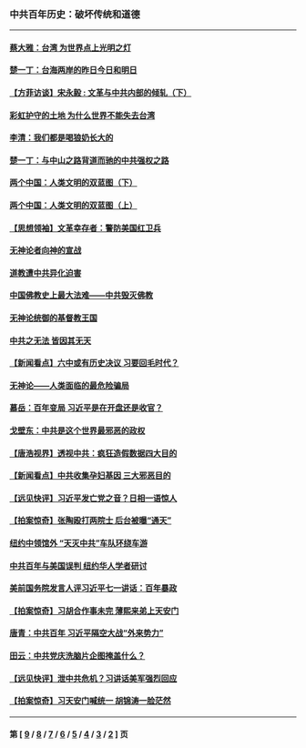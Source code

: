 ### 中共百年历史：破坏传统和道德
---
#### [蔡大雅：台湾 为世界点上光明之灯](../../pages/nf1176114/n13531530.md?04020430) 
#### [楚一丁：台海两岸的昨日今日和明日](../../pages/nf1176114/n13531468.md?04020430) 
#### [【方菲访谈】宋永毅 : 文革与中共内部的倾轧（下）](../../pages/nf1176114/n13486836.md?04020430) 
#### [彩虹护守的土地 为什么世界不能失去台湾](../../pages/nf1176114/n13476849.md?04020430) 
#### [李清：我们都是喝狼奶长大的](../../pages/nf1176114/n13471478.md?04020430) 
#### [楚一丁：与中山之路背道而驰的中共强权之路](../../pages/nf1176114/n13437270.md?04020430) 
#### [两个中国：人类文明的双蓝图（下）](../../pages/nf1176114/n13423132.md?04020430) 
#### [两个中国：人类文明的双蓝图（上）](../../pages/nf1176114/n13422687.md?04020430) 
#### [【思想领袖】文革幸存者：警防美国红卫兵](../../pages/nf1176114/n13339289.md?04020430) 
#### [无神论者向神的宣战](../../pages/nf1176114/n13281535.md?04020430) 
#### [道教遭中共异化迫害](../../pages/nf1176114/n13281463.md?04020430) 
#### [中国佛教史上最大法难——中共毁灭佛教](../../pages/nf1176114/n13281397.md?04020430) 
#### [无神论统御的基督教王国](../../pages/nf1176114/n13281280.md?04020430) 
#### [中共之无法 皆因其无天](../../pages/nf1176114/n13281088.md?04020430) 
#### [【新闻看点】六中或有历史决议 习要回毛时代？](../../pages/nf1176114/n13222895.md?04020430) 
#### [无神论——人类面临的最危险骗局](../../pages/nf1176114/n13196137.md?04020430) 
#### [慕岳：百年变局 习近平是在开盘还是收官？](../../pages/nf1176114/n13206516.md?04020430) 
#### [戈壁东：中共是这个世界最邪恶的政权](../../pages/nf1176114/n13085641.md?04020430) 
#### [【唐浩视界】透视中共：疯狂造假数据四大目的](../../pages/nf1176114/n13080590.md?04020430) 
#### [【新闻看点】中共收集孕妇基因 三大邪恶目的](../../pages/nf1176114/n13077182.md?04020430) 
#### [【远见快评】习近平发亡党之音？日相一语惊人](../../pages/nf1176114/n13074809.md?04020430) 
#### [【拍案惊奇】张陶殴打两院士 后台被曝“通天”](../../pages/nf1176114/n13070496.md?04020430) 
#### [纽约中领馆外 “天灭中共”车队环绕车游](../../pages/nf1176114/n13070693.md?04020430) 
#### [中共百年与美国误判 纽约华人学者研讨](../../pages/nf1176114/n13067969.md?04020430) 
#### [美前国务院发言人评习近平七一讲话：百年暴政](../../pages/nf1176114/n13066986.md?04020430) 
#### [【拍案惊奇】习胡合作事未完 薄熙来弟上天安门](../../pages/nf1176114/n13065867.md?04020430) 
#### [唐青：中共百年 习近平隔空大战“外来势力”](../../pages/nf1176114/n13065976.md?04020430) 
#### [田云：中共党庆洗脑片企图掩盖什么？](../../pages/nf1176114/n13064395.md?04020430) 
#### [【远见快评】泄中共危机？习讲话美军强烈回应](../../pages/nf1176114/n13064269.md?04020430) 
#### [【拍案惊奇】习天安门喊统一 胡锦涛一脸茫然](../../pages/nf1176114/n13063233.md?04020430) 

---
#### 第 [ [9](./9.md?04020430) / [8](./8.md?04020430) / [7](./7.md?04020430) / [6](./6.md?04020430) / [5](./5.md?04020430) / [4](./4.md?04020430) / [3](./3.md?04020430) / [2](./2.md?04020430) ] 页
